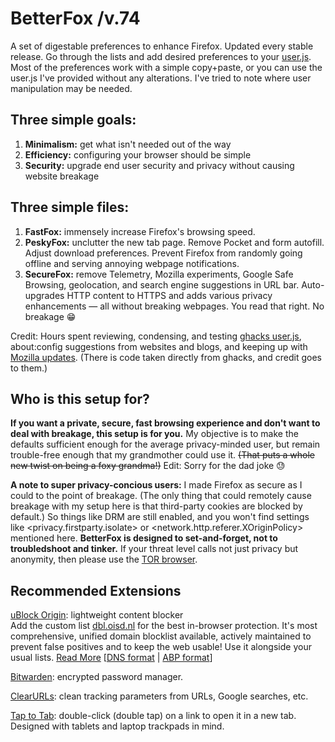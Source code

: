 # BetterFox  /v.74
A set of digestable preferences to enhance Firefox.
Updated every stable release. Go through the lists and add desired preferences to your <a href="http://kb.mozillazine.org/User.js_file">user.js</a>. Most of the preferences work with a simple copy+paste, or you can use the user.js I've provided without any alterations. I've tried to note where user manipulation may be needed.

## Three simple goals:
1) <b>Minimalism:</b> get what isn't needed out of the way
2) <b>Efficiency:</b> configuring your browser should be simple
3) <b>Security:</b> upgrade end user security and privacy without causing website breakage


## Three simple files:
1) <b>FastFox:</b> immensely increase Firefox's browsing speed.
2) <b>PeskyFox:</b> unclutter the new tab page. Remove Pocket and form autofill. Adjust download preferences. Prevent Firefox from randomly going offline and serving annoying webpage notifications.
3) <b>SecureFox:</b> remove Telemetry, Mozilla experiments, Google Safe Browsing, geolocation, and search engine suggestions in URL bar. Auto-upgrades HTTP content to HTTPS and adds various privacy enhancements — all without breaking webpages. You read that right. No breakage 😁

Credit: Hours spent reviewing, condensing, and testing <a href="https://github.com/ghacksuserjs/ghacks-user.js">ghacks user.js</a>, about:config suggestions from websites and blogs, and keeping up with <a href="https://wiki.mozilla.org/Firefox/Roadmap/Updates">Mozilla updates</a>. (There is code taken directly from ghacks, and credit goes to them.)

## Who is this setup for?
<b>If you want a private, secure, fast browsing experience and don't want to deal with breakage, this setup is for you.</b> My objective is to make the defaults sufficient enough for the average privacy-minded user, but remain trouble-free enough that my grandmother could use it. <strike>(That puts a whole new twist on being a foxy grandma!)</strike> Edit: Sorry for the dad joke 😓

<b>A note to super privacy-concious users:</b> I made Firefox as secure as I could to the point of breakage. (The only thing that could remotely cause breakage with my setup here is that third-party cookies are blocked by default.) So things like DRM are still enabled, and you won't find settings like <privacy.firstparty.isolate> or <network.http.referer.XOriginPolicy> mentioned here. <b>BetterFox is designed to set-and-forget, not to troubledshoot and tinker.</b> If your threat level calls not just privacy but anonymity, then please use the <a href="https://www.torproject.org">TOR browser</a>.

## Recommended Extensions
<a href="https://addons.mozilla.org/en-US/firefox/addon/ublock-origin/?src=search">uBlock Origin</a>: lightweight content blocker
<br>Add the custom list <a href="https://abp.oisd.nl/">dbl.oisd.nl</a> for the best in-browser protection. It's most comprehensive, unified domain blocklist available, actively maintained to prevent false positives and to keep the web usable! Use it alongside your usual lists. <a href="https://www.reddit.com/r/oisd_blocklist/comments/dwxgld/dbloisdnl_internets_1_domain_blocklist/?sort=new">Read More</a> [<a href="https://dbl.oisd.nl">DNS format</a> | <a href="https://abp.oisd.nl">ABP format</a>]

<a href="https://addons.mozilla.org/en-US/firefox/addon/bitwarden-password-manager">Bitwarden</a>: encrypted password manager.

<a href="https://addons.mozilla.org/en-US/firefox/addon/clearurls">ClearURLs</a>: clean tracking parameters from URLs, Google searches, etc.

<a href="https://addons.mozilla.org/en-US/firefox/addon/tap-to-tab">Tap to Tab</a>: double-click (double tap) on a link to open it in a new tab. Designed with tablets and laptop trackpads in mind.
